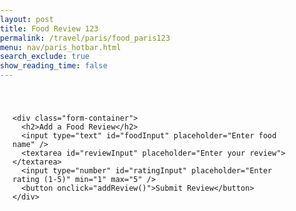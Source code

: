 ```yaml
---
layout: post
title: Food Review 123
permalink: /travel/paris/food_paris123
menu: nav/paris_hotbar.html
search_exclude: true
show_reading_time: false
---
```




<head>
  <style>
    /* Custom CSS */
    body, h1, h2, h3, p, ul, li {
      margin: 0;
      padding: 0;
      box-sizing: border-box;
    }

    body {
      font-family: Arial, sans-serif;
      background-color: #f9f9f9;
      color: #333;
      line-height: 1.6;
    }

    .main-content {
      padding: 20px;
      max-width: 800px;
      margin: 0 auto;
    }

    #reviewCount {
      text-align: center;
      margin-bottom: 20px;
    }

    #reviewCount h2 {
      font-size: 1.5rem;
      color: #444;
    }

    .card {
      background-color: #fff;
      border: 1px solid #ddd;
      border-radius: 8px;
      padding: 16px;
      margin-bottom: 20px;
      box-shadow: 0 2px 4px rgba(0, 0, 0, 0.1);
      transition: transform 0.2s, box-shadow 0.2s;
    }

    .card:hover {
      transform: scale(1.02);
      box-shadow: 0 4px 8px rgba(0, 0, 0, 0.15);
    }

    .card h2 {
      font-size: 1.2rem;
      color: #222;
      margin-bottom: 10px;
    }

    .card p {
      font-size: 0.9rem;
      color: #666;
      margin-bottom: 16px;
    }

    .remove-button {
      background-color: #e74c3c;
      color: white;
      border: none;
      border-radius: 4px;
      padding: 8px 12px;
      font-size: 0.9rem;
      cursor: pointer;
      transition: background-color 0.2s;
    }

    .remove-button:hover {
      background-color: #c0392b;
    }

    .form-container {
      margin-bottom: 20px;
    }

    .form-container input, .form-container textarea, .form-container button {
      display: block;
      width: 100%;
      margin: 8px 0;
      padding: 10px;
      font-size: 1rem;
    }

    .form-container button {
      background-color: #2ecc71;
      color: white;
      border: none;
      border-radius: 4px;
      cursor: pointer;
      transition: background-color 0.2s;
    }

    .form-container button:hover {
      background-color: #27ae60;
    }
  </style>
</head>

<body>
  <main class="main-content" id="main-content">
    <div id="reviewCount"></div>

    <div class="form-container">
      <h2>Add a Food Review</h2>
      <input type="text" id="foodInput" placeholder="Enter food name" />
      <textarea id="reviewInput" placeholder="Enter your review"></textarea>
      <input type="number" id="ratingInput" placeholder="Enter rating (1-5)" min="1" max="5" />
      <button onclick="addReview()">Submit Review</button>
    </div>
  </main>
</body>

<script>
document.addEventListener("DOMContentLoaded", () => {
    fetchReviews();
});

async function fetchReviews() {
    try {
        const response = await fetch(`${pythonURI}/api/food_review123_api`);
        if (!response.ok) {
            throw new Error("Failed to fetch reviews: " + response.statusText);
        }
        const data = await response.json();
        let reviewCount = data.length || 0;
        document.getElementById('reviewCount').innerHTML = `<h2>You have ${reviewCount} food reviews!</h2>`;
        const body = document.getElementById('main-content');
        data.forEach(item => {
            createCard(body, item);
        });
    } catch (error) {
        console.error("Error fetching data:", error);
    }
}

function createCard(container, item) {
    const card = document.createElement('div');
    card.className = 'card';
    card.id = `review-${item.id}`;
    card.innerHTML = `
        <h2>${item.food}</h2>
        <p>${item.review}</p>
        <p><strong>Rating:</strong> <span class="rating">${item.rating}</span>/5</p>
    `;

    // Remove Button
    const removeButton = document.createElement("button");
    removeButton.className = "remove-button";
    removeButton.textContent = "Remove";
    removeButton.onclick = () => {
        deleteReview(item.id);
        container.removeChild(card);
        updateReviewCount(-1);
    };
    card.appendChild(removeButton);

    // Edit Button
    const editButton = document.createElement("button");
    editButton.className = "remove-button";
    editButton.textContent = "Edit";
    editButton.onclick = () => {
        editReview(item.id, item.food, item.review, item.rating);
    };
    card.appendChild(editButton);

    container.appendChild(card);
}

window.addReview = async function addReview() {
    const food = document.getElementById("foodInput").value;
    const review = document.getElementById("reviewInput").value;
    const rating = parseInt(document.getElementById("ratingInput").value);

    if (!food || !review || isNaN(rating) || rating < 1 || rating > 5) {
        alert("Please fill in all fields correctly.");
        return;
    }

    const postData = {
        food: food,
        review: review,
        rating: rating,
    };

    try {
        const response = await fetch(`${pythonURI}/api/food_review123_api`, {
            method: "POST",
            headers: {
                "Content-Type": "application/json",
            },
            body: JSON.stringify(postData),
        });

        if (!response.ok) {
            throw new Error("Failed to add review: " + response.statusText);
        }

        const data = await response.json();
        const body = document.getElementById("main-content");
        createCard(body, data);
        updateReviewCount(1);

        document.getElementById("foodInput").value = "";
        document.getElementById("reviewInput").value = "";
        document.getElementById("ratingInput").value = "";
    } catch (error) {
        console.error("Error adding review:", error);
    }
};

function editReview(id, food, review, rating) {
    document.getElementById("foodInput").value = food;
    document.getElementById("reviewInput").value = review;
    document.getElementById("ratingInput").value = rating;

    const submitButton = document.querySelector(".form-container button");
    submitButton.textContent = "Update Review";

    submitButton.onclick = () => {
        updateReview(id);
    };
}

async function updateReview(id) {
    const food = document.getElementById("foodInput").value;
    const review = document.getElementById("reviewInput").value;
    const rating = parseInt(document.getElementById("ratingInput").value);

    if (!food || !review || isNaN(rating) || rating < 1 || rating > 5) {
        alert("Please fill in all fields correctly.");
        return;
    }

    const putData = {
        id: id,
        food: food,
        review: review,
        rating: rating,
    };

    try {
        const response = await fetch(`${pythonURI}/api/food_review123_api`, {
            method: "PUT",
            headers: {
                "Content-Type": "application/json",
            },
            body: JSON.stringify(putData),
        });

        if (!response.ok) {
            throw new Error("Failed to update review: " + response.statusText);
        }

        const data = await response.json();

        const reviewCard = document.querySelector(`#review-${id}`);
        reviewCard.querySelector("h2").textContent = data.food;
        reviewCard.querySelector("p").textContent = data.review;
        reviewCard.querySelector(".rating").textContent = data.rating;

        document.getElementById("foodInput").value = "";
        document.getElementById("reviewInput").value = "";
        document.getElementById("ratingInput").value = "";
        const submitButton = document.querySelector(".form-container button");
        submitButton.textContent = "Submit Review";
        submitButton.onclick = addReview;

    } catch (error) {
        console.error("Error updating review:", error);
    }
}

async function deleteReview(id) {
    try {
        await fetch(`${pythonURI}/api/food_review123_api`, {
            method: "DELETE",
            headers: {
                "Content-Type": "application/json",
            },
            body: JSON.stringify({ id }),
        });
    } catch (error) {
        console.error("Error deleting review:", error);
    }
}

function updateReviewCount(change) {
    const reviewCountElement = document.getElementById("reviewCount");
    const currentCount = parseInt(reviewCountElement.textContent.match(/\d+/)[0]) || 0;
    reviewCountElement.innerHTML = `<h2>You have ${currentCount + change} food reviews!</h2>`;
}
</script>
